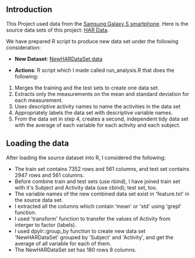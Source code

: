 ## Introduction

This Project used data from
the <a href="http://archive.ics.uci.edu/ml/datasets/Human+Activity+Recognition+Using+Smartphones">Samsung Galaxy S smartphone</a>. 
Here is the source data sets of this project:
<a href="https://d396qusza40orc.cloudfront.net/getdata%2Fprojectfiles%2FUCI%20HAR%20Dataset.zip">HAR Data</a>.

We have prepared R script to produce new data set under the following consideration:
* <b>New Dataset</b>: <a href="https://github.com/Talmagrami/GCDataCourse/blob/master/NewHARDataSet.txt">NewHARDataSet data</a>

* <b>Actions</b>: R script which I made called run_analysis.R that does the following:

<ol>
<li>Merges the training and the test sets to create one data set.</li>
<li>Extracts only the measurements on the mean and standard deviation for each measurement.</li>
<li>Uses descriptive activity names to name the activities in the data set</li>
<li>Appropriately labels the data set with descriptive variable names.</li>
<li>From the data set in step 4, creates a second, independent tidy data set with the average of each variable for each activity and each subject.</li>
</ol>

## Loading the data

After loading the source dataset into R, I considered the following:
* The train set contains 7352 rows and 561 columns, and test set contains 2947 rows and 561 columns.
* Before combine train and test sets (use rbind), I have joined train set with it's Subject and Activity data (use cbind); test set, too.
* The variable names of the new combined data set exist in 'feature.txt' in the source data set.
* I extracted all the columns which contain 'mean' or 'std' using 'grepl' function.
* I used 'transform' function to transfer the values of Activity from interger to factor (labels).
* I used dpylr::group_by function to create new data set 'NewHARDataSet' grouped by 'Subject' and 'Activity', and get the average of all variable for each of them.
* The NewHARDataSet set has 180 rows 8 columns.

